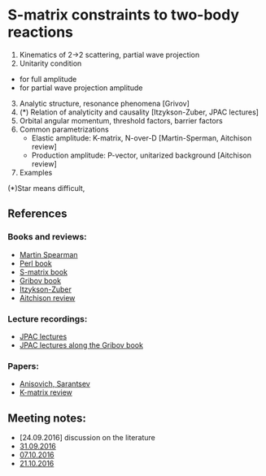 # S-matrix constraints to two-body reactions

1. Kinematics of 2->2 scattering, partial wave projection
2. Unitarity condition
  * for full amplitude
  * for partial wave projection amplitude
3. Analytic structure, resonance phenomena [Grivov]
4. (*) Relation of analyticity and causality [Itzykson-Zuber, JPAC lectures]
5. Orbital angular momentum, threshold factors, barrier factors
6. Common parametrizations
   * Elastic amplitude: K-matrix, N-over-D [Martin-Sperman, Aitchison review]
   * Production amplitude: P-vector, unitarized background [Aitchison review]
7. Examples

(*)Star means difficult,

## References
### Books and reviews:
 * [Martin Spearman](https://books.google.de/books/about/Elementary_particle_theory.html?id=sxAzAAAAMAAJ&redir_esc=y)
 * [Perl book](https://books.google.de/books/about/High_energy_hadron_physics.html?id=gtDvAAAAMAAJ&redir_esc=y)
 * [S-matrix book](http://inspirehep.net/record/1517084)
 * [Gribov book](http://inspirehep.net/record/833953)
 * [Itzykson-Zuber](https://books.google.de/books/about/Quantum_Field_Theory.html?id=46m8QgAACAAJ&redir_esc=y)
 * [Aitchison review](http://inspirehep.net/record/1382351)

### Lecture recordings:
 * [JPAC lectures](http://www.indiana.edu/~jpac/school.html#2017)
 * [JPAC lectures along the Gribov book](http://www.indiana.edu/~jpac/Gribov.html)

### Papers:
 * [Anisovich, Sarantsev](http://inspirehep.net/record/586064)
 * [K-matrix review](http://inspirehep.net/record/407128)

## Meeting notes:
* [24.09.2016] discussion on the literature
* [31.09.2016](meeting1.md)
* [07.10.2016](meeting2.md)
* [21.10.2016](meeting3.md)
